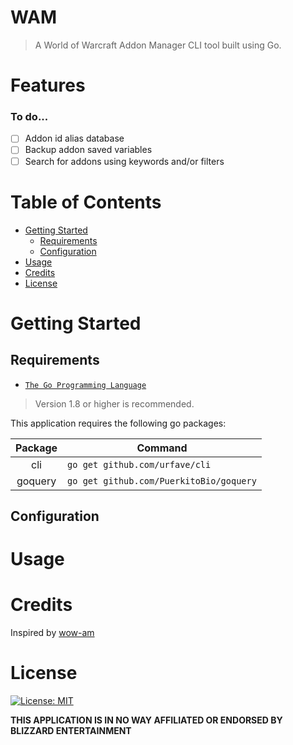 # WAM
> A World of Warcraft Addon Manager CLI tool built using Go.

# Features

### To do...
- [ ] Addon id alias database
- [ ] Backup addon saved variables
- [ ] Search for addons using keywords and/or filters

# Table of Contents

* [Getting Started](#getting-started)
    * [Requirements](#requirements)
    * [Configuration](#configuration)
* [Usage](#usage)
* [Credits](#credits)
* [License](#license)

# Getting Started

## Requirements
* [`The Go Programming Language`](https://golang.org/)
> Version 1.8 or higher is recommended.

This application requires the following go packages:

Package | Command
:--: | --
cli | `go get github.com/urfave/cli`
goquery | `go get github.com/PuerkitoBio/goquery`

## Configuration

# Usage

# Credits

Inspired by [wow-am](https://www.npmjs.com/package/wow-am)

# License
[![License: MIT](https://img.shields.io/badge/License-MIT-yellow.svg)](/LICENSE.md)

**THIS APPLICATION IS IN NO WAY AFFILIATED OR ENDORSED BY BLIZZARD ENTERTAINMENT**
